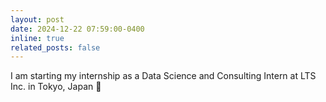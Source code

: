 ```yaml
---
layout: post
date: 2024-12-22 07:59:00-0400
inline: true
related_posts: false
---
```


I am starting my internship as a Data Science and Consulting Intern at LTS Inc. in Tokyo, Japan 🗼
